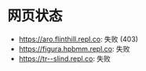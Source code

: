 # 网页状态
- https://aro.flinthill.repl.co: 失败 (403)
- https://figura.hpbmm.repl.co: 失败
- https://tr--slind.repl.co: 失败
